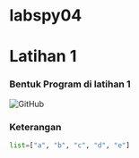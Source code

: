 # labspy04
# Latihan 1

### Bentuk Program di latihan 1
![GitHub](Screensoh84.png)
### Keterangan
```python
list=["a", "b", "c", "d", "e"]
